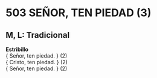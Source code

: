 # 503 SEÑOR, TEN PIEDAD (3)

## M, L: Tradicional

**Estribillo**  
{ Señor, ten piedad. } (2)  
{ Cristo, ten piedad. } (2)  
{ Señor, ten piedad. } (2)  

